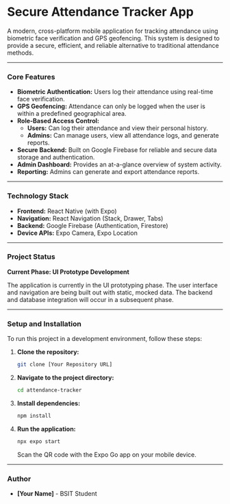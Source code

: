# Secure Attendance Tracker App

A modern, cross-platform mobile application for tracking attendance using biometric face verification and GPS geofencing. This system is designed to provide a secure, efficient, and reliable alternative to traditional attendance methods.

---

### Core Features

*   **Biometric Authentication:** Users log their attendance using real-time face verification.
*   **GPS Geofencing:** Attendance can only be logged when the user is within a predefined geographical area.
*   **Role-Based Access Control:**
    *   **Users:** Can log their attendance and view their personal history.
    *   **Admins:** Can manage users, view all attendance logs, and generate reports.
*   **Secure Backend:** Built on Google Firebase for reliable and secure data storage and authentication.
*   **Admin Dashboard:** Provides an at-a-glance overview of system activity.
*   **Reporting:** Admins can generate and export attendance reports.

---

### Technology Stack

*   **Frontend:** React Native (with Expo)
*   **Navigation:** React Navigation (Stack, Drawer, Tabs)
*   **Backend:** Google Firebase (Authentication, Firestore)
*   **Device APIs:** Expo Camera, Expo Location

---

### Project Status

**Current Phase: UI Prototype Development**

The application is currently in the UI prototyping phase. The user interface and navigation are being built out with static, mocked data. The backend and database integration will occur in a subsequent phase.

---

### Setup and Installation

To run this project in a development environment, follow these steps:

1.  **Clone the repository:**
    ```bash
    git clone [Your Repository URL]
    ```
2.  **Navigate to the project directory:**
    ```bash
    cd attendance-tracker
    ```
3.  **Install dependencies:**
    ```bash
    npm install
    ```
4.  **Run the application:**
    ```bash
    npx expo start
    ```
    Scan the QR code with the Expo Go app on your mobile device.

---

### Author

*   **[Your Name]** - BSIT Student
